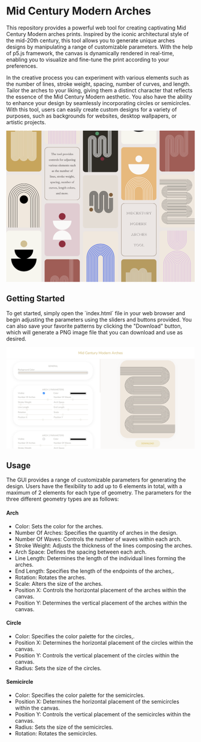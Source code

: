 # Mid Century Modern Arches

This repository provides a powerful web tool for creating captivating Mid Century Modern arches prints. Inspired by the iconic architectural style of the mid-20th century, this tool allows you to generate unique arches designs by manipulating a range of customizable parameters. With the help of p5.js framework, the canvas is dynamically rendered in real-time, enabling you to visualize and fine-tune the print according to your preferences.

In the creative process you can experiment with various elements such as the number of lines, stroke weight, spacing, number of curves, and length. Tailor the arches to your liking, giving them a distinct character that reflects the essence of the Mid Century Modern aesthetic. You also have the ability to enhance your design by seamlessly incorporating circles or semicircles. With this tool, users can easily create custom designs for a variety of purposes, such as backgrounds for websites, desktop wallpapers, or artistic projects. 

![alt text](images/tool_examples.png)

## Getting Started

To get started, simply open the ´index.html´ file in your web browser and begin adjusting the parameters using the sliders and buttons provided. You can also save your favorite patterns by clicking the "Download" button, which will generate a PNG image file that you can download and use as desired.

![alt text](images/gui.png)

## Usage

The GUI provides a range of customizable parameters for generating the design. Users have the flexibility to add up to 6 elements in total, with a maximum of 2 elements for each type of geometry. The parameters for the three different geometry types are as follows:

#### Arch
- Color: Sets the color for the arches.
- Number Of Arches: Specifies the quantity of arches in the design.
- Number Of Waves: Controls the number of waves within each arch.
- Stroke Weight: Adjusts the thickness of the lines composing the arches.
- Arch Space: Defines the spacing between each arch.
- Line Length: Determines the length of the individual lines forming the arches.
- End Length: Specifies the length of the endpoints of the arches,.
- Rotation: Rotates the arches.
- Scale: Alters the size of the arches.
- Position X: Controls the horizontal placement of the arches within the canvas.
- Position Y: Determines the vertical placement of the arches within the canvas.

#### Circle
- Color: Specifies the color palette for the circles,.
- Position X: Determines the horizontal placement of the circles within the canvas.
- Position Y: Controls the vertical placement of the circles within the canvas.
- Radius: Sets the size of the circles.

#### Semicircle
- Color: Specifies the color palette for the semicircles.
- Position X: Determines the horizontal placement of the semicircles within the canvas.
- Position Y: Controls the vertical placement of the semicircles within the canvas.
- Radius: Sets the size of the semicircles.
- Rotation: Rotates the semicircles.

